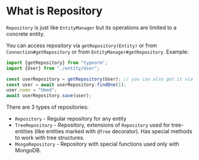 # What is Repository

`Repository` is just like `EntityManager` but its operations are limited to a concrete entity.

You can access repository via `getRepository(Entity)` 
or from `Connection#getRepository` or from `EntityManager#getRepository`.
Example:
 
```typescript
import {getRepository} from "typeorm";
import {User} from "./entity/User";

const userRepository = getRepository(User); // you can also get it via getConnection().getRepository() or getManager().getRepository()
const user = await userRepository.findOne(1);
user.name = "Umed";
await userRepository.save(user);
```

There are 3 types of repositories:
* `Repository` - Regular repository for any entity
* `TreeRepository` - Repository, extensions of `Repository` used for tree-entities 
(like entities marked with `@Tree` decorator). 
Has special methods to work with tree structures.
* `MongoRepository` - Repository with special functions used only with MongoDB.
